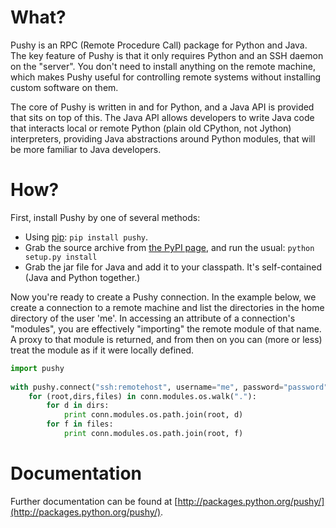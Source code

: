 # What?

Pushy is an RPC (Remote Procedure Call) package for Python and Java. The key feature of Pushy is that it only requires Python and an SSH daemon on the "server". You don't need to install anything on the remote machine, which makes Pushy useful for controlling remote systems without installing custom software on them.

The core of Pushy is written in and for Python, and a Java API is provided that sits on top of this. The Java API allows developers to write Java code that interacts local or remote Python (plain old CPython, not Jython) interpreters, providing Java abstractions around Python modules, that will be more familiar to Java developers.

# How?

First, install Pushy by one of several methods:

* Using [pip](http://www.pip-installer.org): `pip install pushy`.
* Grab the source archive from [the PyPI page](http://pypi.python.org/pypi/pushy/), and run the usual: `python setup.py install`
* Grab the jar file for Java and add it to your classpath. It's self-contained (Java and Python together.)

Now you're ready to create a Pushy connection. In the example below, we create a connection to a remote machine and list the directories in the home directory of the user 'me'. In accessing an attribute of a connection's "modules", you are effectively "importing" the remote module of that name. A proxy to that module is returned, and from then on you can (more or less) treat the module as if it were locally defined.

```python
import pushy
    
with pushy.connect("ssh:remotehost", username="me", password="password") as conn:
    for (root,dirs,files) in conn.modules.os.walk("."):
        for d in dirs:
            print conn.modules.os.path.join(root, d)
        for f in files:
            print conn.modules.os.path.join(root, f)
```

# Documentation

Further documentation can be found at [http://packages.python.org/pushy/](http://packages.python.org/pushy/).